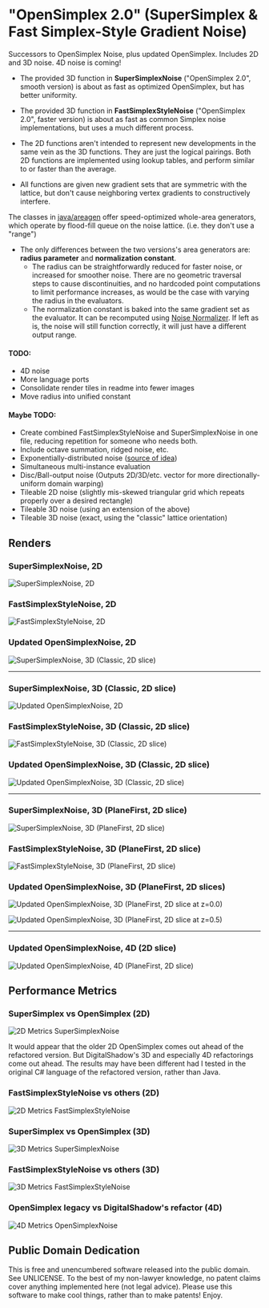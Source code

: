# "OpenSimplex 2.0" (SuperSimplex & Fast Simplex-Style Gradient Noise)

Successors to OpenSimplex Noise, plus updated OpenSimplex. Includes 2D and 3D noise. 4D noise is coming!

* The provided 3D function in **SuperSimplexNoise** ("OpenSimplex 2.0", smooth version) is about as fast as optimized OpenSimplex, but has better uniformity.

* The provided 3D function in **FastSimplexStyleNoise** ("OpenSimplex 2.0", faster version) is about as fast as common Simplex noise implementations, but uses a much different process.

* The 2D functions aren't intended to represent new developments in the same vein as the 3D functions. They are just the logical pairings. Both 2D functions are implemented using lookup tables, and perform similar to or faster than the average.

* All functions are given new gradient sets that are symmetric with the lattice, but don't cause neighboring vertex gradients to constructively interfere.

The classes in [java/areagen](https://github.com/KdotJPG/New-Simplex-Style-Gradient-Noise/tree/master/java/areagen) offer speed-optimized whole-area generators, which operate by flood-fill queue on the noise lattice. (i.e. they don't use a "range")

* The only differences between the two versions's area generators are: **radius parameter** and **normalization constant**.
  * The radius can be straightforwardly reduced for faster noise, or increased for smoother noise. There are no geometric traversal steps to cause discontinuities, and no hardcoded point computations to limit performance increases, as would be the case with varying the radius in the evaluators.
  * The normalization constant is baked into the same gradient set as the evaluator. It can be recomputed using [Noise Normalizer](https://github.com/KdotJPG/NoiseNormalizer). If left as is, the noise will still function correctly, it will just have a different output range.

#### TODO:

* 4D noise
* More language ports
* Consolidate render tiles in readme into fewer images
* Move radius into unified constant

#### Maybe TODO:

* Create combined FastSimplexStyleNoise and SuperSimplexNoise in one file, reducing repetition for someone who needs both.
* Include octave summation, ridged noise, etc.
* Exponentially-distributed noise ([source of idea](http://jcgt.org/published/0004/02/01/))
* Simultaneous multi-instance evaluation
* Disc/Ball-output noise (Outputs 2D/3D/etc. vector for more directionally-uniform domain warping)
* Tileable 2D noise (slightly mis-skewed triangular grid which repeats properly over a desired rectangle)
* Tileable 3D noise (using an extension of the above)
* Tileable 3D noise (exact, using the "classic" lattice orientation)


## Renders

### SuperSimplexNoise, 2D

![SuperSimplexNoise, 2D](images/ssn2.png?raw=true)

### FastSimplexStyleNoise, 2D

![FastSimplexStyleNoise, 2D](images/fssn2.png?raw=true)

### Updated OpenSimplexNoise, 2D

![SuperSimplexNoise, 3D (Classic, 2D slice)](images/osn2.png?raw=true)

---

### SuperSimplexNoise, 3D (Classic, 2D slice)

![Updated OpenSimplexNoise, 2D](images/ssn3c.png?raw=true)

### FastSimplexStyleNoise, 3D (Classic, 2D slice)

![FastSimplexStyleNoise, 3D (Classic, 2D slice)](images/fssn3c.png?raw=true)

### Updated OpenSimplexNoise, 3D (Classic, 2D slice)

![Updated OpenSimplexNoise, 3D (Classic, 2D slice)](images/osn3c.png?raw=true)

---

### SuperSimplexNoise, 3D (PlaneFirst, 2D slice)

![SuperSimplexNoise, 3D (PlaneFirst, 2D slice)](images/ssn3pf.png?raw=true)

### FastSimplexStyleNoise, 3D (PlaneFirst, 2D slice)

![FastSimplexStyleNoise, 3D (PlaneFirst, 2D slice)](images/fssn3pf.png?raw=true)

### Updated OpenSimplexNoise, 3D (PlaneFirst, 2D slices)

![Updated OpenSimplexNoise, 3D (PlaneFirst, 2D slice at z=0.0)](images/osn3pfa.png?raw=true)

![Updated OpenSimplexNoise, 3D (PlaneFirst, 2D slice at z=0.5)](images/osn3pfb.png?raw=true)

---

### Updated OpenSimplexNoise, 4D (2D slice)

![Updated OpenSimplexNoise, 4D (PlaneFirst, 2D slice)](images/osn4.png?raw=true)


## Performance Metrics

### SuperSimplex vs OpenSimplex (2D)

![2D Metrics SuperSimplexNoise](images/metrics_ssn2.png?raw=true)

It would appear that the older 2D OpenSimplex comes out ahead of the refactored version. But DigitalShadow's 3D and especially 4D refactorings come out ahead. The results may have been different had I tested in the original C# language of the refactored version, rather than Java.

### FastSimplexStyleNoise vs others (2D)

![2D Metrics FastSimplexStyleNoise](images/metrics_fssn2.png?raw=true)

### SuperSimplex vs OpenSimplex (3D)

![3D Metrics SuperSimplexNoise](images/metrics_ssn3.png?raw=true)

### FastSimplexStyleNoise vs others (3D)

![3D Metrics FastSimplexStyleNoise](images/metrics_fssn3.png?raw=true)

### OpenSimplex legacy vs DigitalShadow's refactor (4D)

![4D Metrics OpenSimplexNoise](images/metrics_osn4.png?raw=true)


## Public Domain Dedication

This is free and unencumbered software released into the public domain. See UNLICENSE. To the best of my non-lawyer knowledge, no patent claims cover anything implemented here (not legal advice). Please use this software to make cool things, rather than to make patents! Enjoy.
